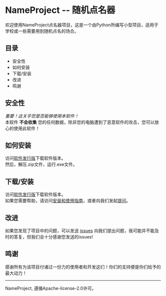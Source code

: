 # NameProject -- 随机点名器
欢迎使用NameProject点名器项目，这是一个由Python所编写小型项目，适用于学校或一些需要用到随机点名的场合。

## 目录
 - 安全性
 - 如何安装
 - 下载/安装
 - 改进
 - 鸣谢

## 安全性
*重要！这关乎您是否能够使用本软件！*  
本软件 **不会收集** 您的任何数据，除非您的电脑遭到了恶意软件的攻击，您可以放心的使用此软件！


## 如何安装
访问[软件发行版](https://github.com/XFTY/NameProject/docs/install_guide/install.md)下载软件版本。  
然后，解压.zip文件，运行.exe文件。

## 下载/安装
访问[软件发行版](https://github.com/XFTY/NameProject/docs/install_guide/install.md)下载软件版本。  
如果您需要帮助，请访问[安装和使用指南](https://github.com/XFTY/NameProject/docs/install.md)，或者向我们发起[提问](https://github.com/XFTY/NameProject/issues)。

## 改进
如果您发现了项目中的问题，可以发送 [issues](https://github.com/XFTY/NameProject/issues) 向我们提出问题，我可能并不能及时的答复，但我们会十分感谢您发送的issues!

## 鸣谢
感谢所有为该项目付诸过一份力的使用者和开发这们！你们的支持便是你们给予的最大动力！  

---
NameProject, 遵循Apache-license-2.0许可。